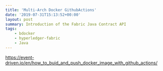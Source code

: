 ```yaml
---
title: 'Multi-Arch Docker GithubActions'
date: '2019-07-31T15:13:52+00:00'
layout: post
summary: Introduction of the Fabric Java Contract API
tags:
    - bdocker
    - hyperledger-fabric
    - Java
---
```


https://event-driven.io/en/how_to_buid_and_push_docker_image_with_github_actions/